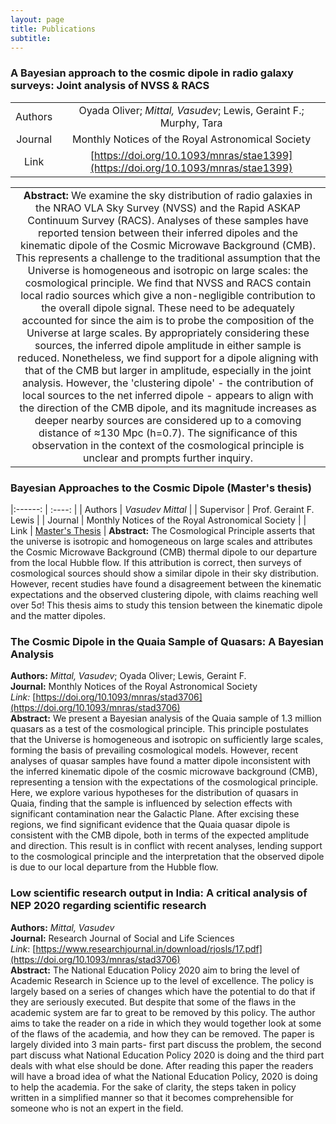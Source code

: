 ```yaml
---
layout: page
title: Publications
subtitle:
---
```


### A Bayesian approach to the cosmic dipole in radio galaxy surveys: Joint analysis of NVSS & RACS

|         |        |
|:------: | :----: |
| Authors | Oyada Oliver; *Mittal, Vasudev*; Lewis, Geraint F.; Murphy, Tara  |
| Journal | Monthly Notices of the Royal Astronomical Society |
| Link    | [https://doi.org/10.1093/mnras/stae1399](https://doi.org/10.1093/mnras/stae1399) |

|       |
|:-----:|
|**Abstract:** We examine the sky distribution of radio galaxies in the NRAO VLA Sky Survey (NVSS) and the Rapid ASKAP Continuum Survey (RACS). Analyses of these samples have reported tension between their inferred dipoles and the kinematic dipole of the Cosmic Microwave Background (CMB). This represents a challenge to the traditional assumption that the Universe is homogeneous and isotropic on large scales: the cosmological principle. We find that NVSS and RACS contain local radio sources which give a non-negligible contribution to the overall dipole signal. These need to be adequately accounted for since the aim is to probe the composition of the Universe at large scales. By appropriately considering these sources, the inferred dipole amplitude in either sample is reduced. Nonetheless, we find support for a dipole aligning with that of the CMB but larger in amplitude, especially in the joint analysis. However, the 'clustering dipole' - the contribution of local sources to the net inferred dipole - appears to align with the direction of the CMB dipole, and its magnitude increases as deeper nearby sources are considered up to a comoving distance of ≈130 Mpc (h=0.7). The significance of this observation in the context of the cosmological principle is unclear and prompts further inquiry.|

### Bayesian Approaches to the Cosmic Dipole (Master's thesis)
|:------: | :----: |
| Authors    | *Vasudev Mittal* |
| Supervisor | Prof. Geraint F. Lewis |
| Journal    | Monthly Notices of the Royal Astronomical Society |
| Link       | [Master's Thesis](https://github.com/VasudevMittal/vasudevmittal.github.io/blob/master/assets/MittalV_Thesis.pdf) |
**Abstract:** The Cosmological Principle asserts that the universe is isotropic and homogeneous on large scales and attributes the Cosmic Microwave Background (CMB) thermal dipole to our departure from the local Hubble flow. If this attribution is correct, then surveys of cosmological sources should show a similar dipole in their sky distribution. However, recent studies have found a disagreement between the kinematic expectations and the observed clustering dipole, with claims reaching well over 5σ! This thesis aims to study this tension between the kinematic dipole and the matter dipoles.

### The Cosmic Dipole in the Quaia Sample of Quasars: A Bayesian Analysis
**Authors:** *Mittal, Vasudev*; Oyada Oliver; Lewis, Geraint F. \
**Journal:** Monthly Notices of the Royal Astronomical Society \
*Link:* [https://doi.org/10.1093/mnras/stad3706](https://doi.org/10.1093/mnras/stad3706) \
**Abstract:** We present a Bayesian analysis of the Quaia sample of 1.3 million quasars as a test of the cosmological principle. This principle postulates that the Universe is homogeneous and isotropic on sufficiently large scales, forming the basis of prevailing cosmological models. However, recent analyses of quasar samples have found a matter dipole inconsistent with the inferred kinematic dipole of the cosmic microwave background (CMB), representing a tension with the expectations of the cosmological principle. Here, we explore various hypotheses for the distribution of quasars in Quaia, finding that the sample is influenced by selection effects with significant contamination near the Galactic Plane. After excising these regions, we find significant evidence that the Quaia quasar dipole is consistent with the CMB dipole, both in terms of the expected amplitude and direction. This result is in conflict with recent analyses, lending support to the cosmological principle and the interpretation that the observed dipole is due to our local departure from the Hubble flow.

### Low scientific research output in India: A critical analysis of NEP 2020 regarding scientific research
**Authors:** *Mittal, Vasudev* \
**Journal:** Research Journal of Social and Life Sciences \
*Link*: [https://www.researchjournal.in/download/rjosls/17.pdf](https://doi.org/10.1093/mnras/stad3706) \
**Abstract:** The National Education Policy 2020 aim to bring the level of Academic Research in Science up to the level of excellence. The policy is largely based on a series of changes which have the potential to do that if they are seriously executed. But despite that some of the flaws in the academic system are far to great to be removed by this policy. The author aims to take the reader on a ride in which they would together look at some of the flaws of the academia, and how they can be removed. The paper is largely divided into 3 main parts- first part discuss the problem, the second part discuss what National Education Policy 2020 is doing and the third part deals with what else should be done. After reading this paper the readers will have a broad idea of what the National Education Policy, 2020 is doing to help the academia. For the sake of clarity, the steps taken in policy written in a simplified manner so that it becomes comprehensible for someone who is not an expert in the field.
